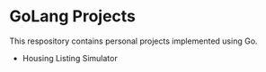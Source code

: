 # GoLang Projects
This respository contains personal projects implemented using Go.
* Housing Listing Simulator
